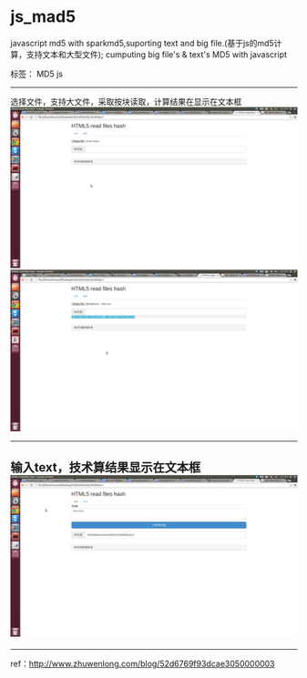 # js_mad5
javascript md5 with sparkmd5,suporting text and big file.(基于js的md5计算，支持文本和大型文件);
cumputing big file's & text's MD5 with javascript 

标签： MD5 js

---
选择文件，支持大文件，采取按块读取，计算结果在显示在文本框
![文件md5计算截屏][1]
![图2][2]

--- 

输入text，技术算结果显示在文本框
  ![文本md5计算截屏][3]
---

  [1]: https://github.com/andy012/js_mad5/blob/master/Screenshot_file_md5.png?raw=true
  [2]: https://github.com/andy012/js_mad5/blob/master/Screenshot_file_md5_2.png?raw=true
---
  [3]: https://github.com/andy012/js_mad5/blob/master/screenshot_text_md5.png?raw=true


ref：http://www.zhuwenlong.com/blog/52d6769f93dcae3050000003
